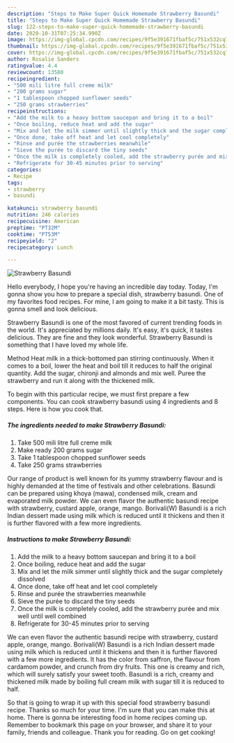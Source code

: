 ```yaml
---
description: "Steps to Make Super Quick Homemade Strawberry Basundi"
title: "Steps to Make Super Quick Homemade Strawberry Basundi"
slug: 122-steps-to-make-super-quick-homemade-strawberry-basundi
date: 2020-10-31T07:25:34.990Z
image: https://img-global.cpcdn.com/recipes/9f5e391671fbaf5c/751x532cq70/strawberry-basundi-recipe-main-photo.jpg
thumbnail: https://img-global.cpcdn.com/recipes/9f5e391671fbaf5c/751x532cq70/strawberry-basundi-recipe-main-photo.jpg
cover: https://img-global.cpcdn.com/recipes/9f5e391671fbaf5c/751x532cq70/strawberry-basundi-recipe-main-photo.jpg
author: Rosalie Sanders
ratingvalue: 4.4
reviewcount: 13580
recipeingredient:
- "500 mili litre full creme milk"
- "200 grams sugar"
- "1 tablespoon chopped sunflower seeds"
- "250 grams strawberries"
recipeinstructions:
- "Add the milk to a heavy bottom saucepan and bring it to a boil"
- "Once boiling, reduce heat and add the sugar"
- "Mix and let the milk simmer until slightly thick and the sugar completely dissolved"
- "Once done, take off heat and let cool completely"
- "Rinse and purée the strawberries meanwhile"
- "Sieve the purée to discard the tiny seeds"
- "Once the milk is completely cooled, add the strawberry purée and mix well until well combined"
- "Refrigerate for 30-45 minutes prior to serving"
categories:
- Recipe
tags:
- strawberry
- basundi

katakunci: strawberry basundi 
nutrition: 246 calories
recipecuisine: American
preptime: "PT32M"
cooktime: "PT53M"
recipeyield: "2"
recipecategory: Lunch

---
```



![Strawberry Basundi](https://img-global.cpcdn.com/recipes/9f5e391671fbaf5c/751x532cq70/strawberry-basundi-recipe-main-photo.jpg)

Hello everybody, I hope you're having an incredible day today. Today, I'm gonna show you how to prepare a special dish, strawberry basundi. One of my favorites food recipes. For mine, I am going to make it a bit tasty. This is gonna smell and look delicious.

Strawberry Basundi is one of the most favored of current trending foods in the world. It's appreciated by millions daily. It's easy, it's quick, it tastes delicious. They are fine and they look wonderful. Strawberry Basundi is something that I have loved my whole life.

Method Heat milk in a thick-bottomed pan stirring continuously. When it comes to a boil, lower the heat and boil till it reduces to half the original quantity. Add the sugar, chironji and almonds and mix well. Puree the strawberry and run it along with the thickened milk.


To begin with this particular recipe, we must first prepare a few components. You can cook strawberry basundi using 4 ingredients and 8 steps. Here is how you cook that.

<!--inarticleads1-->

##### The ingredients needed to make Strawberry Basundi:

1. Take 500 mili litre full creme milk
1. Make ready 200 grams sugar
1. Take 1 tablespoon chopped sunflower seeds
1. Take 250 grams strawberries


Our range of product is well known for its yummy strawberry flavour and is highly demanded at the time of festivals and other celebrations. Basundi can be prepared using khoya (mawa), condensed milk, cream and evaporated milk powder. We can even flavor the authentic basundi recipe with strawberry, custard apple, orange, mango. Borivali(W) Basundi is a rich Indian dessert made using milk which is reduced until it thickens and then it is further flavored with a few more ingredients. 

<!--inarticleads2-->

##### Instructions to make Strawberry Basundi:

1. Add the milk to a heavy bottom saucepan and bring it to a boil
1. Once boiling, reduce heat and add the sugar
1. Mix and let the milk simmer until slightly thick and the sugar completely dissolved
1. Once done, take off heat and let cool completely
1. Rinse and purée the strawberries meanwhile
1. Sieve the purée to discard the tiny seeds
1. Once the milk is completely cooled, add the strawberry purée and mix well until well combined
1. Refrigerate for 30-45 minutes prior to serving


We can even flavor the authentic basundi recipe with strawberry, custard apple, orange, mango. Borivali(W) Basundi is a rich Indian dessert made using milk which is reduced until it thickens and then it is further flavored with a few more ingredients. It has the color from saffron, the flavour from cardamom powder, and crunch from dry fruits. This one is creamy and rich, which will surely satisfy your sweet tooth. Basundi is a rich, creamy and thickened milk made by boiling full cream milk with sugar till it is reduced to half. 

So that is going to wrap it up with this special food strawberry basundi recipe. Thanks so much for your time. I'm sure that you can make this at home. There is gonna be interesting food in home recipes coming up. Remember to bookmark this page on your browser, and share it to your family, friends and colleague. Thank you for reading. Go on get cooking!
